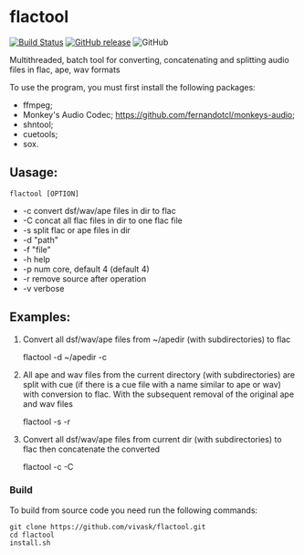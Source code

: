 # flactool
[![Build Status](https://travis-ci.org/vivask/flactool-ip.svg?branch=main)](https://travis-ci.org/vivask/flactool)
[![GitHub release](https://img.shields.io/github/v/release/vivask/flactool.svg)](https://github.com/vivask/flactool/releases/latest)
![GitHub](https://img.shields.io/github/license/vivask/flactool.svg)

Multithreaded, batch tool for converting, concatenating and splitting audio files in flac, ape, wav formats


To use the program, you must first install the following packages:
- ffmpeg;
- Monkey's Audio Codec; https://github.com/fernandotcl/monkeys-audio;
- shntool;
- cuetools;
- sox.

## Uasage:

    flactool [OPTION] 
-  -c convert dsf/wav/ape files in dir to flac
-  -C concat all flac files in dir to one flac file
-  -s split flac or ape files in dir
-  -d "path"
-  -f "file"
-  -h help
-  -p num core, default 4 (default 4)
-  -r remove source after operation
-  -v verbose

## Examples:
1. Convert all dsf/wav/ape files from ~/apedir (with subdirectories) to flac

    flactool -d ~/apedir -c 

2. All ape and wav files from the current directory (with subdirectories) are split with cue (if there is a cue file with a name similar to ape or wav) with conversion to flac. With the subsequent removal of the original ape and wav files

    flactool -s -r

3. Convert all dsf/wav/ape files from current dir (with subdirectories) to flac then concatenate the converted

    flactool -c -C


### Build 
To build from source code you need run the following commands:

    git clone https://github.com/vivask/flactool.git
    cd flactool
    install.sh
